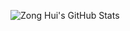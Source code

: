 

![Zong Hui's GitHub Stats](https://github-readme-stats.vercel.app/api?username=zonghui0228&theme=vue&show_icons=true&theme=transparent)
